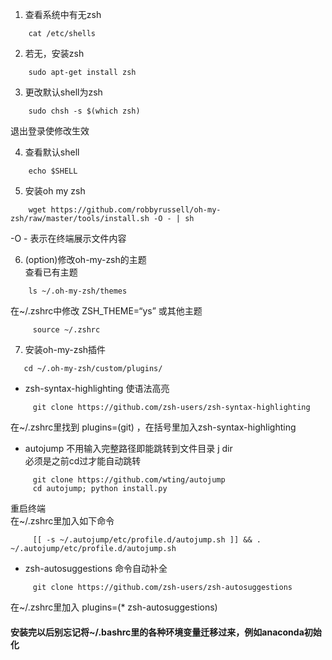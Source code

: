 1. 查看系统中有无zsh
    
```shell
    cat /etc/shells
```    
    
2. 若无，安装zsh

```shell
    sudo apt-get install zsh
```

3. 更改默认shell为zsh

```shell 
    sudo chsh -s $(which zsh)
```

   退出登录使修改生效

4. 查看默认shell

```shell
    echo $SHELL
```

5. 安装oh my zsh

```shell
    wget https://github.com/robbyrussell/oh-my-zsh/raw/master/tools/install.sh -O - | sh
```    
   -O - 表示在终端展示文件内容

6. (option)修改oh-my-zsh的主题\
   查看已有主题
```shell
    ls ~/.oh-my-zsh/themes
```
   在~/.zshrc中修改 ZSH_THEME=“ys”  或其他主题
```shell
     source ~/.zshrc
```

7. 安装oh-my-zsh插件

```shell
   cd ~/.oh-my-zsh/custom/plugins/
```
   * zsh-syntax-highlighting  使语法高亮
```shell
     git clone https://github.com/zsh-users/zsh-syntax-highlighting
```
   在~/.zshrc里找到 plugins=(git) ，在括号里加入zsh-syntax-highlighting

   * autojump 不用输入完整路径即能跳转到文件目录 j dir \
     必须是之前cd过才能自动跳转
```shell
     git clone https://github.com/wting/autojump
     cd autojump; python install.py
```
   重启终端 \
   在~/.zshrc里加入如下命令
```shell
     [[ -s ~/.autojump/etc/profile.d/autojump.sh ]] && . ~/.autojump/etc/profile.d/autojump.sh
```
   * zsh-autosuggestions  命令自动补全
```shell
     git clone https://github.com/zsh-users/zsh-autosuggestions
```
   在~/.zshrc里加入 plugins=(* zsh-autosuggestions)

     

#### 安装完以后别忘记将~/.bashrc里的各种环境变量迁移过来，例如anaconda初始化

